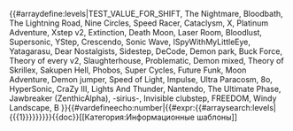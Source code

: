 {{#arraydefine:levels|TEST_VALUE_FOR_SHIFT,
The Nightmare,
Bloodbath,
The Lightning Road,
Nine Circles,
Speed Racer,
Cataclysm,
X,
Platinum Adventure,
Xstep v2,
Extinction,
Death Moon,
Laser Room,
Bloodlust,
Supersonic,
YStep,
Crescendo,
Sonic Wave,
ISpyWithMyLittleEye,
Yatagarasu,
Dear Nostalgists,
Sidestep,
DeCode,
Demon park,
Buck Force,
Theory of every v2,
Slaughterhouse,
Problematic,
Demon mixed,
Theory of Skrillex,
Sakupen Hell,
Phobos,
Super Cycles,
Future Funk,
Moon Adventure,
Demon jumper,
Speed of Light,
Impulse,
Ultra Paracosm,
8o,
HyperSonic,
CraZy III,
Lights And Thunder,
Nantendo,
The Ultimate Phase,
Jawbreaker (ZenthicAlpha),
-sirius-,
Invisible clubstep,
FREEDOM,
Windy Landscape,
B
}}{{#vardefineecho:number|{{#expr:{{#arraysearch:levels|{{{1}}}}}}}}}<noinclude>{{doc}}[[Категория:Информационные шаблоны]]</noinclude>